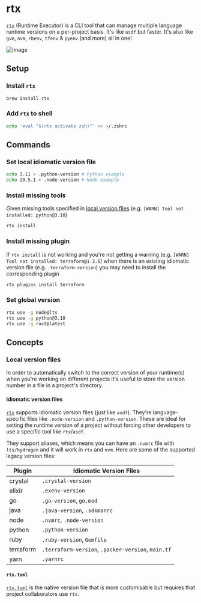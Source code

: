 # rtx

[`rtx`](https://github.com/jdxcode/rtx) (Runtime Executor) is a CLI tool that can manage multiple language runtime versions on a per-project basis. It's like `asdf` but faster. It's also like `gvm`, `nvm`, `rbenv`, `tfenv` & `pyenv` (and more) all in one!

![image](https://github.com/jdxcode/rtx/raw/main/docs/demo.gif)

## Setup

### Install `rtx`

```sh
brew install rtx
```

### Add `rtx` to shell

```sh
echo 'eval "$(rtx activate zsh)"' >> ~/.zshrc
```

## Commands

### Set local idiomatic version file

```sh
echo 3.11 > .python-version # Python example
echo 20.5.1 > .node-version # Node example
```

### Install missing tools

Given missing tools specified in [local version files](#local-version-files) (e.g. `[WARN] Tool not installed: python@3.10`)

```sh
rtx install
```

### Install missing plugin

If `rtx install` is not working and you're not getting a warning (e.g. `[WARN] Tool not installed: terraform@1.3.6`) when there is an existing idiomatic version file (e.g. `.terraform-version`) you may need to install the corresponding plugin

```sh
rtx plugins install terraform
```

### Set global version

```sh
rtx use -g node@lts
rtx use -g python@3.10
rtx use -g rust@latest
```

## Concepts

### Local version files

In order to automatically switch to the correct version of your runtime(s) when you're working on different projects it's useful to store the version number in a file in a project's directory.

#### Idiomatic version files

[`rtx`](https://github.com/jdxcode/rtx) supports idiomatic version files (just like `asdf`). They're language-specific files like `.node-version` and `.python-version`.
These are ideal for setting the runtime version of a project without forcing other developers to use a specific tool like `rtx`/`asdf`.

They support aliases, which means you can have an `.nvmrc` file with `lts/hydrogen` and it will work in `rtx` and `nvm`. Here are some of the supported legacy version files:

| Plugin     | Idiomatic Version Files                            |
|------------|----------------------------------------------------|
| crystal    | `.crystal-version`                                 |
| elixir     | `.exenv-version`                                   |
| go         | `.go-version`, `go.mod`                            |
| java       | `.java-version`, `.sdkmanrc`                       |
| node       | `.nvmrc`, `.node-version`                          |
| python     | `.python-version`                                  |
| ruby       | `.ruby-version`, `Gemfile`                         |
| terraform  | `.terraform-version`, `.packer-version`, `main.tf` |
| yarn       | `.yarnrc`                                          |

#### `rtx.toml`

[`rtx.toml`](https://github.com/jdx/rtx#rtxtoml) is the native version file that is more customisable but requires that project collaborators use `rtx`.
